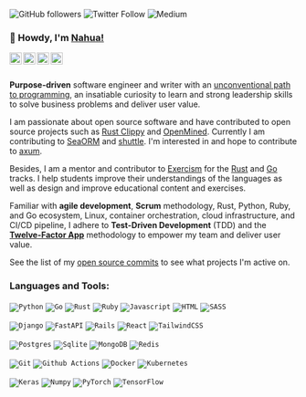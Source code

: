 ![GitHub followers](https://img.shields.io/github/followers/nahuakang?logo=github&style=for-the-badge)
![Twitter Follow](https://img.shields.io/twitter/follow/nahuakang?color=%231DA1F2&logo=Twitter&logoColor=%231DA1F2&style=for-the-badge)
![Medium](https://img.shields.io/badge/medium-%2312100E.svg?&style=for-the-badge&logo=medium&logoColor=white)

### 👋 Howdy, I'm [Nahua!](https://www.nahua.dev/)

<a href="https://twitter.com/nahuakang">
  <img align="left" alt="Nahua's Twitter" width="21px" src="https://cdn.jsdelivr.net/npm/simple-icons@v3/icons/twitter.svg"/>
</a>
<a href="https://www.linkedin.com/in/nahuakang/">
  <img align="left" alt="Nahua's LinkedIn" width="21px" src="https://unpkg.com/simple-icons@v3/icons/linkedin.svg"/>
</a>
<a href="https://www.nahua.dev/">
  <img align="left" alt="Nahua's Personal Blog" width="21px" src="https://cdn.jsdelivr.net/npm/simple-icons@v3/icons/hugo.svg"/>
</a>
<a href="https://medium.com/@nahua">
  <img align="left" alt="Nahua's Medium" width="21px" src="https://cdn.jsdelivr.net/npm/simple-icons@v3/icons/medium.svg"/>
</a>

<br />
<br />

**Purpose-driven** software engineer and writer with an [unconventional path to programming](https://www.nahua.dev/posts/my-path-to-programming/), an insatiable curiosity to learn and strong leadership skills to solve business problems and deliver user value.

I am passionate about open source software and have contributed to open source projects such as [Rust Clippy](https://github.com/rust-lang/rust-clippy) and [OpenMined](https://www.openmined.org/). Currently I am contributing to [SeaORM](https://github.com/SeaQL/sea-orm) and [shuttle](https://github.com/shuttle-hq/shuttle). I'm interested in and hope to contribute to [axum](https://github.com/tokio-rs/axum).

Besides, I am a mentor and contributor to [Exercism](https://exercism.org/) for the [Rust](https://exercism.org/tracks/rust) and [Go](https://exercism.org/tracks/go) tracks. I help students improve their understandings of the languages as well as design and improve educational content and exercises.

Familiar with **agile development**, **Scrum** methodology, Rust, Python, Ruby, and Go ecosystem, Linux, container orchestration, cloud infrastructure, and CI/CD pipeline, I adhere to **Test-Driven Development** (TDD) and the [**Twelve-Factor App**](https://12factor.net/) methodology to empower my team and deliver user value.

See the list of my [open source commits](https://www.nahua.dev/commits/) to see what projects I'm active on.

### Languages and Tools:
<!-- https://github.com/Ileriayo/markdown-badges -->

<code><img alt="Python" src="https://img.shields.io/badge/python%20-%2314354C.svg?&style=for-the-badge&logo=python&logoColor=white"></code>
<code><img alt="Go" src="https://img.shields.io/badge/go-%2300ADD8.svg?style=for-the-badge&logo=go&logoColor=white"></code>
<code><img alt="Rust" src="https://img.shields.io/badge/rust-%23000000.svg?&style=for-the-badge&logo=rust&logoColor=white"/></code>
<code><img alt="Ruby" src="https://img.shields.io/badge/ruby-%23CC342D.svg?style=for-the-badge&logo=ruby&logoColor=white"></code>
<code><img alt="Javascript" src="https://img.shields.io/badge/javascript%20-%23323330.svg?&style=for-the-badge&logo=javascript&logoColor=%23F7DF1E"></code>
<code><img alt="HTML" src="https://img.shields.io/badge/html5-%23E34F26.svg?style=for-the-badge&logo=html5&logoColor=white" /></code>
<code><img alt="SASS" src="https://img.shields.io/badge/SASS%20-hotpink.svg?&style=for-the-badge&logo=SASS&logoColor=white"/></code>

<code><img alt="Django" src="https://img.shields.io/badge/django%20-%23092E20.svg?&style=for-the-badge&logo=django&logoColor=white"/></code>
<code><img alt="FastAPI" src="https://img.shields.io/badge/FastAPI-005571?style=for-the-badge&logo=fastapi"></code>
<code><img alt="Rails" src="https://img.shields.io/badge/rails-%23CC0000.svg?style=for-the-badge&logo=ruby-on-rails&logoColor=white"></code>
<code><img alt="React" src="https://img.shields.io/badge/react%20-%2320232a.svg?&style=for-the-badge&logo=react&logoColor=%2361DAFB"/></code>
<code><img alt="TailwindCSS" src="https://img.shields.io/badge/tailwindcss-%2338B2AC.svg?style=for-the-badge&logo=tailwind-css&logoColor=white"/></code>

<code><img alt="Postgres" src="https://img.shields.io/badge/postgres-%23316192.svg?&style=for-the-badge&logo=postgresql&logoColor=white"/></code>
<code><img alt="Sqlite" src="https://img.shields.io/badge/sqlite-%2307405e.svg?&style=for-the-badge&logo=sqlite&logoColor=white"/></code>
<code><img alt="MongoDB" src="https://img.shields.io/badge/MongoDB-%234ea94b.svg?style=for-the-badge&logo=mongodb&logoColor=white"/></code>
<code><img alt="Redis" src="https://img.shields.io/badge/redis-%23DD0031.svg?style=for-the-badge&logo=redis&logoColor=white"/></code>

<code><img alt="Git" src="https://img.shields.io/badge/git%20-%23F05033.svg?&style=for-the-badge&logo=git&logoColor=white"/></code>
<code><img alt="Github Actions" src="https://img.shields.io/badge/github%20actions-%232671E5.svg?style=for-the-badge&logo=githubactions&logoColor=white"/></code>
<code><img alt="Docker" src="https://img.shields.io/badge/docker%20-%230db7ed.svg?&style=for-the-badge&logo=docker&logoColor=white"/></code>
<code><img alt="Kubernetes" src="https://img.shields.io/badge/kubernetes-%23326ce5.svg?style=for-the-badge&logo=kubernetes&logoColor=white"/></code>

<code><img alt="Keras" src="https://img.shields.io/badge/Keras-%23D00000.svg?style=for-the-badge&logo=Keras&logoColor=white" /></code>
<code><img alt="Numpy" src="https://img.shields.io/badge/numpy-%23013243.svg?style=for-the-badge&logo=numpy&logoColor=white" /></code>
<code><img alt="PyTorch" src="https://img.shields.io/badge/PyTorch-%23EE4C2C.svg?style=for-the-badge&logo=PyTorch&logoColor=white" /></code>
<code><img alt="TensorFlow" src="https://img.shields.io/badge/TensorFlow-%23FF6F00.svg?style=for-the-badge&logo=TensorFlow&logoColor=white" /></code>
